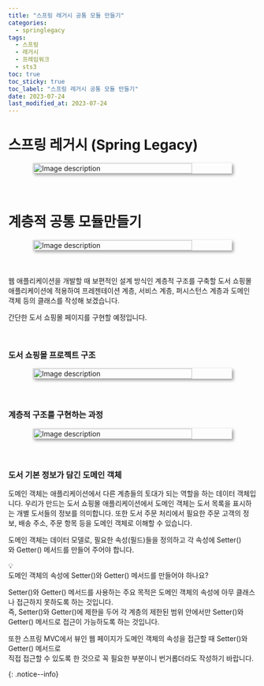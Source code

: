 ```yaml
---
title: "스프링 레거시 공통 모듈 만들기"
categories:
  - springlegacy
tags:
  - 스프링
  - 레거시
  - 프레임워크
  - sts3
toc: true
toc_sticky: true
toc_label: "스프링 레거시 공통 모듈 만들기"
date: 2023-07-24
last_modified_at: 2023-07-24
---
```



# **스프링 레거시 (Spring Legacy)**

<div style=" display : flex; justify-content: center;">
	<img src="{{site.baseurl}}/images/springlegacy/1.png" alt="Image description" style="width: 80%; height: 40%; margin-bottom: 20px; box-shadow: 3px 3px 6px rgba(0,0,0,0.4);">
</div>

<br/>

# 계층적 공통 모듈만들기

<div style=" display : flex; justify-content: center;">
	<img src="{{site.baseurl}}/images/springlegacy/3.jpg" alt="Image description" style="width: 80%; height: 40%; margin-bottom: 20px; box-shadow: 3px 3px 6px rgba(0,0,0,0.4);">
</div>

<br/>

웹 애플리케이션을 개발할 때 보편적인 설계 방식인 계층적 구조를 구축할 도서 쇼핑몰 애플리케이션에 적용하여 프레젠테이션 계층, 서비스 계층, 퍼시스턴스 계층과 도메인 객체 등의 클래스를 작성해 보겠습니다.

간단한 도서 쇼핑몰 페이지를 구현할 예정입니다.

<br/>

### 도서 쇼핑몰 프로젝트 구조

<div style=" display : flex; justify-content: center;">
	<img src="{{site.baseurl}}/images/springlegacy/5.jpg" alt="Image description" style="width: 80%; height: 40%; margin-bottom: 20px; box-shadow: 3px 3px 6px rgba(0,0,0,0.4);">
</div>

<br/>

### 계층적 구조를 구현하는 과정

<div style=" display : flex; justify-content: center;">
	<img src="{{site.baseurl}}/images/springlegacy/6.jpg" alt="Image description" style="width: 80%; height: 40%; margin-bottom: 20px; box-shadow: 3px 3px 6px rgba(0,0,0,0.4);">
</div>

<br/>

### 도서 기본 정보가 담긴 도메인 객체

도메인 객체는 애플리케이션에서 다른 계층들의 토대가 되는 역할을 하는 데이터 객체입니다.
우리가 만드는 도서 쇼핑몰 애플리케이션에서 도메인 객체는 도서 목록을 표시하는 개별 도서들의 정보를 의미합니다. 
또한 도서 주문 처리에서 필요한 주문 고객의 정보, 배송 주소, 주문 항목 등을 도메인 객체로 이해할 수 있습니다.

도메인 객체는 데이터 모델로, 필요한 속성(필드)들을 정의하고 각 속성에 Setter()와 Getter() 메서드를 만들어 주어야 합니다.

<aside>
💡 <br/>
도메인 객체의 속성에 Setter()와 Getter() 메서드를 만들어야 하나요?<br/>

Setter()와 Getter() 메서드를 사용하는 주요 목적은 도메인 객체의 속성에 아무 클래스나 접근하지 못하도록 하는 것입니다.<br/> 
즉, Setter()와 Getter()에 제한을 두어 각 계층의 제한된 범위 안에서만 Setter()와 Getter() 메서드로 접근이 가능하도록 하는 것입니다.<br/>

또한 스프링 MVC에서 뷰인 웹 페이지가 도메인 객체의 속성을 접근할 때 Setter()와 Getter() 메서드로<br/> 
직접 접근할 수 있도록 한 것으로 꼭 필요한 부분이니 번거롭더라도 작성하기 바랍니다.

</aside>{: .notice--info}